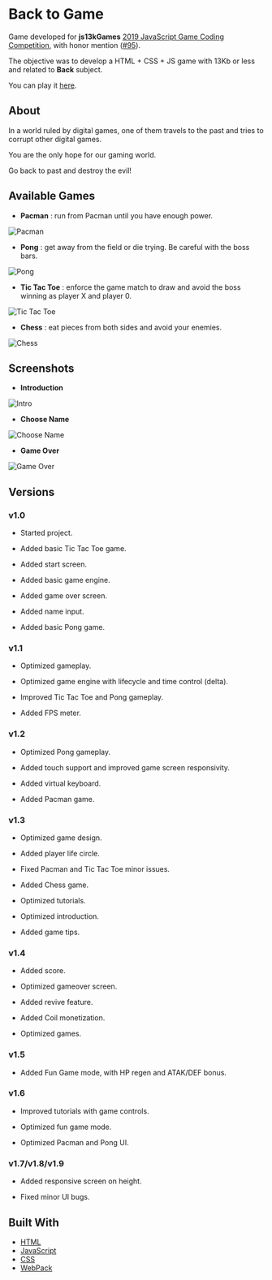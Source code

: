 # Back to Game

Game developed for **js13kGames** [2019 JavaScript Game Coding Competition](https://2019.js13kgames.com), with honor mention ([#95](https://js13kgames.com/entries/back-to-game)).

The objective was to develop a HTML + CSS + JS game with 13Kb or less and related to **Back** subject.

You can play it [here](https://backtogame.ighour.me).

## About

In a world ruled by digital games, one of them travels to the past and tries to corrupt other digital games.

You are the only hope for our gaming world.

Go back to past and destroy the evil!

## Available Games

* **Pacman** : run from Pacman until you have enough power.

![Pacman](./samples/pacman.gif)

* **Pong** : get away from the field or die trying. Be careful with the boss bars.

![Pong](./samples/pong.gif)

* **Tic Tac Toe** : enforce the game match to draw and avoid the boss winning as player X and player 0.

![Tic Tac Toe](./samples/tictactoe.gif)

* **Chess** : eat pieces from both sides and avoid your enemies.

![Chess](./samples/chess.gif)

## Screenshots

* **Introduction**

![Intro](./samples/intro.png)

* **Choose Name**

![Choose Name](./samples/choose-name.png)

* **Game Over**

![Game Over](./samples/intro.png)

## Versions

### v1.0

* Started project.

* Added basic Tic Tac Toe game.

* Added start screen.

* Added basic game engine.

* Added game over screen.

* Added name input.

* Added basic Pong game.

### v1.1

* Optimized gameplay.

* Optimized game engine with lifecycle and time control (delta).

* Improved Tic Tac Toe and Pong gameplay.

* Added FPS meter.

### v1.2

* Optimized Pong gameplay.

* Added touch support and improved game screen responsivity.

* Added virtual keyboard.

* Added Pacman game.

### v1.3

* Optimized game design.

* Added player life circle.

* Fixed Pacman and Tic Tac Toe minor issues.

* Added Chess game.

* Optimized tutorials.

* Optimized introduction.

* Added game tips.

### v1.4

* Added score.

* Optimized gameover screen.

* Added revive feature.

* Added Coil monetization.

* Optimized games.

### v1.5

* Added Fun Game mode, with HP regen and ATAK/DEF bonus.

### v1.6

* Improved tutorials with game controls.

* Optimized fun game mode.

* Optimized Pacman and Pong UI.

### v1.7/v1.8/v1.9

* Added responsive screen on height.

* Fixed minor UI bugs.

## Built With

* [HTML](https://www.w3schools.com/html/html5_intro.asp)
* [JavaScript](https://www.w3schools.com/js/)
* [CSS](https://www.w3schools.com/css/)
* [WebPack](https://webpack.js.org/)